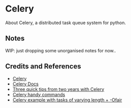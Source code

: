 # Celery

About Celery, a distributed task queue system for python.

## Notes

WIP: just dropping some unorganised notes for now..


## Credits and References

* [Celery](http://www.celeryproject.org/)
* [Celery Docs](http://docs.celeryproject.org/en/latest/index.html)
* [Three quick tips from two years with Celery](https://medium.com/@taylorhughes/three-quick-tips-from-two-years-with-celery-c05ff9d7f9eb)
* [Celery handy commands](https://gist.github.com/amatellanes/a986f6babb9cf8556e36)
* [Celery example with tasks of varying length + -Ofair](https://gist.github.com/taylorhughes/d5318101dc0fbf96ecdb)
